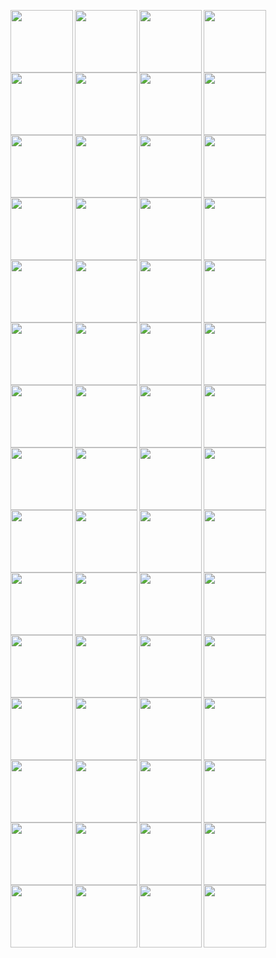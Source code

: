 <p align="center">
  <img align="left" src="https://media3.giphy.com/media/Kl18e8exlxhblQF4OU/giphy.gif" width="100">
  <img align="left" src="https://media3.giphy.com/media/Kl18e8exlxhblQF4OU/giphy.gif" width="100">
  <img align="left" src="https://media3.giphy.com/media/Kl18e8exlxhblQF4OU/giphy.gif" width="100">
  <img align="left" src="https://media3.giphy.com/media/Kl18e8exlxhblQF4OU/giphy.gif" width="100">
  <img align="left" src="https://media3.giphy.com/media/Kl18e8exlxhblQF4OU/giphy.gif" width="100">
  <img align="left" src="https://media3.giphy.com/media/Kl18e8exlxhblQF4OU/giphy.gif" width="100">
  <img align="left" src="https://media3.giphy.com/media/Kl18e8exlxhblQF4OU/giphy.gif" width="100">
  <img align="left" src="https://media3.giphy.com/media/Kl18e8exlxhblQF4OU/giphy.gif" width="100">
  <img align="left" src="https://media3.giphy.com/media/Kl18e8exlxhblQF4OU/giphy.gif" width="100">
  <img align="left" src="https://media3.giphy.com/media/Kl18e8exlxhblQF4OU/giphy.gif" width="100">
  <img align="left" src="https://media3.giphy.com/media/Kl18e8exlxhblQF4OU/giphy.gif" width="100">
  <img align="left" src="https://media3.giphy.com/media/Kl18e8exlxhblQF4OU/giphy.gif" width="100">
  <img align="left" src="https://media3.giphy.com/media/Kl18e8exlxhblQF4OU/giphy.gif" width="100">
  <img align="left" src="https://media3.giphy.com/media/Kl18e8exlxhblQF4OU/giphy.gif" width="100">
  <img align="left" src="https://media3.giphy.com/media/Kl18e8exlxhblQF4OU/giphy.gif" width="100">
  <img align="left" src="https://media3.giphy.com/media/Kl18e8exlxhblQF4OU/giphy.gif" width="100">
  <img align="left" src="https://media3.giphy.com/media/Kl18e8exlxhblQF4OU/giphy.gif" width="100">
  <img align="left" src="https://media3.giphy.com/media/Kl18e8exlxhblQF4OU/giphy.gif" width="100">
  <img align="left" src="https://media3.giphy.com/media/Kl18e8exlxhblQF4OU/giphy.gif" width="100">
  <img align="left" src="https://media3.giphy.com/media/Kl18e8exlxhblQF4OU/giphy.gif" width="100">
  <img align="left" src="https://media3.giphy.com/media/Kl18e8exlxhblQF4OU/giphy.gif" width="100">
  <img align="left" src="https://media3.giphy.com/media/Kl18e8exlxhblQF4OU/giphy.gif" width="100">
  <img align="left" src="https://media3.giphy.com/media/Kl18e8exlxhblQF4OU/giphy.gif" width="100">
  <img align="left" src="https://media3.giphy.com/media/Kl18e8exlxhblQF4OU/giphy.gif" width="100">
  <img align="left" src="https://media3.giphy.com/media/Kl18e8exlxhblQF4OU/giphy.gif" width="100">
  <img align="left" src="https://media3.giphy.com/media/Kl18e8exlxhblQF4OU/giphy.gif" width="100">
  <img align="left" src="https://media3.giphy.com/media/Kl18e8exlxhblQF4OU/giphy.gif" width="100">
  <img align="left" src="https://media3.giphy.com/media/Kl18e8exlxhblQF4OU/giphy.gif" width="100">
  <img align="left" src="https://media3.giphy.com/media/Kl18e8exlxhblQF4OU/giphy.gif" width="100">
  <img align="left" src="https://media3.giphy.com/media/Kl18e8exlxhblQF4OU/giphy.gif" width="100">
  <img align="left" src="https://media3.giphy.com/media/Kl18e8exlxhblQF4OU/giphy.gif" width="100">
  <img align="left" src="https://media3.giphy.com/media/Kl18e8exlxhblQF4OU/giphy.gif" width="100">
  <img align="left" src="https://media3.giphy.com/media/Kl18e8exlxhblQF4OU/giphy.gif" width="100">
  <img align="left" src="https://media3.giphy.com/media/Kl18e8exlxhblQF4OU/giphy.gif" width="100">
  <img align="left" src="https://media3.giphy.com/media/Kl18e8exlxhblQF4OU/giphy.gif" width="100">
  <img align="left" src="https://media3.giphy.com/media/Kl18e8exlxhblQF4OU/giphy.gif" width="100">
  <img align="left" src="https://media3.giphy.com/media/Kl18e8exlxhblQF4OU/giphy.gif" width="100">
  <img align="left" src="https://media3.giphy.com/media/Kl18e8exlxhblQF4OU/giphy.gif" width="100">
  <img align="left" src="https://media3.giphy.com/media/Kl18e8exlxhblQF4OU/giphy.gif" width="100">
  <img align="left" src="https://media3.giphy.com/media/Kl18e8exlxhblQF4OU/giphy.gif" width="100">
  <img align="left" src="https://media3.giphy.com/media/Kl18e8exlxhblQF4OU/giphy.gif" width="100">
  <img align="left" src="https://media3.giphy.com/media/Kl18e8exlxhblQF4OU/giphy.gif" width="100">
  <img align="left" src="https://media3.giphy.com/media/Kl18e8exlxhblQF4OU/giphy.gif" width="100">
  <img align="left" src="https://media3.giphy.com/media/Kl18e8exlxhblQF4OU/giphy.gif" width="100">
  <img align="left" src="https://media3.giphy.com/media/Kl18e8exlxhblQF4OU/giphy.gif" width="100">
  <img align="left" src="https://media3.giphy.com/media/Kl18e8exlxhblQF4OU/giphy.gif" width="100">
  <img align="left" src="https://media3.giphy.com/media/Kl18e8exlxhblQF4OU/giphy.gif" width="100">
  <img align="left" src="https://media3.giphy.com/media/Kl18e8exlxhblQF4OU/giphy.gif" width="100">
  <img align="left" src="https://media3.giphy.com/media/Kl18e8exlxhblQF4OU/giphy.gif" width="100">
  <img align="left" src="https://media3.giphy.com/media/Kl18e8exlxhblQF4OU/giphy.gif" width="100">
  <img align="left" src="https://media3.giphy.com/media/Kl18e8exlxhblQF4OU/giphy.gif" width="100">
  <img align="left" src="https://media3.giphy.com/media/Kl18e8exlxhblQF4OU/giphy.gif" width="100">
  <img align="left" src="https://media3.giphy.com/media/Kl18e8exlxhblQF4OU/giphy.gif" width="100">
  <img align="left" src="https://media3.giphy.com/media/Kl18e8exlxhblQF4OU/giphy.gif" width="100">
  <img align="left" src="https://media3.giphy.com/media/Kl18e8exlxhblQF4OU/giphy.gif" width="100">
  <img align="left" src="https://media3.giphy.com/media/Kl18e8exlxhblQF4OU/giphy.gif" width="100">
  <img align="left" src="https://media3.giphy.com/media/Kl18e8exlxhblQF4OU/giphy.gif" width="100">
  <img align="left" src="https://media3.giphy.com/media/Kl18e8exlxhblQF4OU/giphy.gif" width="100">
  <img align="left" src="https://media3.giphy.com/media/Kl18e8exlxhblQF4OU/giphy.gif" width="100">
  <img align="left" src="https://media3.giphy.com/media/Kl18e8exlxhblQF4OU/giphy.gif" width="100">
</p>

